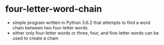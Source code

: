 # four-letter-word-chain
- simple program written in Python 3.6.2 that attempts to find a word chain between two four-letter words
- either only four-letter words or three, four, and five-letter words can be used to create a chain
